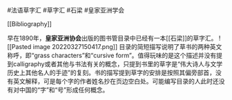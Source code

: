 #法语草字汇 #草字汇 #石梁 #皇家亚洲学会  

[[Bibliography]]

早在1890年，**皇家亚洲协会**出版的图书管目录中已经有一本[[石梁]]的草字汇。
![[Pasted image 20220327150417.png]]
目录的简短描写说明了草书的两种英文称呼，即“grass characters”和“cursive form”。值得玩味的是这个描述并没有提到calligraphy或者其他与书法有关的概念，只提到书里的草字是“伟大诗人与文学历史上其他名人的手迹”的复刻。书的描写提到草字的安排是按照其偏旁部首，没有英文解释，可是每个字的作者姓名抄在页边空白处。可能编写目录的人此时还没有对中国的“字”和“号”形成任何概念。